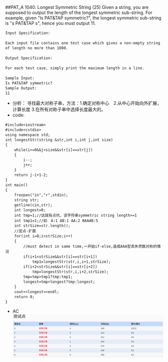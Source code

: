 ##PAT_A 1040. Longest Symmetric String (25)
	Given a string, you are supposed to output the length of the longest symmetric sub-string. For example, given "Is PAT&TAP symmetric?", the longest symmetric sub-string is "s PAT&TAP s", hence you must output 11.

	Input Specification:

	Each input file contains one test case which gives a non-empty string of length no more than 1000.

	Output Specification:

	For each test case, simply print the maximum length in a line.

	Sample Input:
	Is PAT&TAP symmetric?
	Sample Output:
	11
	
- 分析：
	  寻找最大对称子串，方法：1.确定对称中心　2.从中心开始向外扩展，计算长度 3.在所有对称子串中选择长度最大的。
- code:

```language
#include<iostream>
#include<cstdio>
using namespace std;
int longestStr(string &str,int i,int j,int size)
{
	while(i>=0&&j<size&&str[i]==str[j])
	{
		i--;
		j++;
	}
	return j-i+1-2;
}
int main()
{
	freopen("in","r",stdin);
	string str;
	getline(cin,str);
	int longest=0;
	int tmp=1;//这就有点坑，该字符串symmetric string length>=1
	int tmp1=1;//如　A:1 AB:1 AA:2 BAAAB:5
	int strSize=str.length();
	//定点-扩展
	for(int i=0;i<strSize;i++)
	{
		//must detect in same time,一开始if-else,造成AAA型丢失奇数对称的情况
		if(i+1<strSize&&str[i]==str[i+1])
			tmp1=longestStr(str,i,i+1,strSize);
		if(i+2<strSize&&str[i]==str[i+2])
			tmp=longestStr(str,i,i+2,strSize);
		tmp=tmp>tmp1?tmp:tmp1;
		longest=tmp>longest?tmp:longest;
	}
	cout<<longest<<endl;
	return 0;
}
```
- AC
![1040](./pat_a1040.png)
